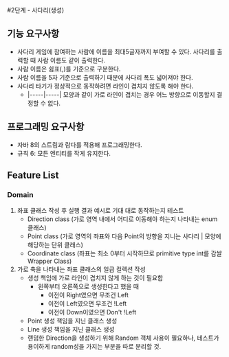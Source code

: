 #2단계 - 사다리(생성)

## 기능 요구사항
* 사다리 게임에 참여하는 사람에 이름을 최대5글자까지 부여할 수 있다. 사다리를 출력할 때 사람 이름도 같이 출력한다.
* 사람 이름은 쉼표(,)를 기준으로 구분한다.
* 사람 이름을 5자 기준으로 출력하기 때문에 사다리 폭도 넓어져야 한다.
* 사다리 타기가 정상적으로 동작하려면 라인이 겹치지 않도록 해야 한다.
    * |-----|-----| 모양과 같이 가로 라인이 겹치는 경우 어느 방향으로 이동할지 결정할 수 없다.

## 프로그래밍 요구사항
* 자바 8의 스트림과 람다를 적용해 프로그래밍한다.
* 규칙 6: 모든 엔티티를 작게 유지한다.

## Feature List
### Domain
1. 좌표 클래스 작성 후 실행 결과 예시로 기대 대로 동작하는지 테스트
    * Direction class (가로 영역 내에서 어디로 이동해야 하는지 나타내는 enum 클래스)
    * Point class (가로 영역의 좌표와 다음 Point의 방향을 지니는 사다리 | 모양에 해당하는 단위 클래스)
    * Coordinate class (좌표는 최소 0부터 시작하므로 primitive type int를 감쌀 Wrapper Class)
2. 가로 축을 나타내는 좌표 클래스의 일급 컬렉션 작성
    * 생성 책임에 가로 라인이 겹치지 않게 하는 것이 필요함
        * 왼쪽부터 오른쪽으로 생성한다고 했을 때
            * 이전이 Right였으면 무조건 Left
            * 이전이 Left였으면 무조건 !Left
            * 이전이 Down이였으면 Don't !Left
    * Point 생성 책임을 지닌 클래스 생성
    * Line 생성 책임을 지닌 클래스 생성
    * 랜덤한 Direction을 생성하기 위해 Random 객체 사용이 필요하나, 테스트가 용이하게 random성을 가지는 부분을 따로 분리할 것.
